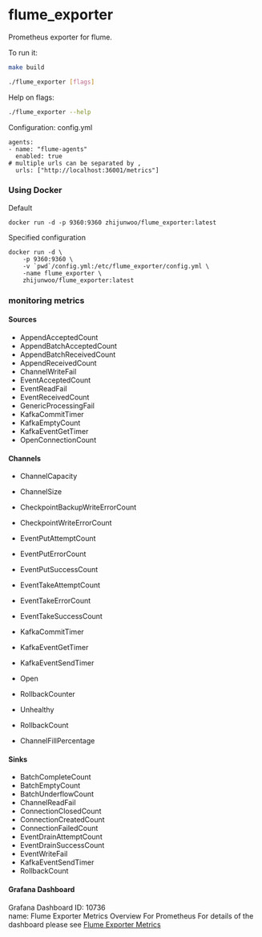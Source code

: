 # flume_exporter
Prometheus exporter for flume.

To run it:

```bash
make build

./flume_exporter [flags]
```

Help on flags:
```bash
./flume_exporter --help
```

Configuration: config.yml
```
agents:
- name: "flume-agents"
  enabled: true
# multiple urls can be separated by ,  
  urls: ["http://localhost:36001/metrics"]   
```

### Using Docker
Default
```
docker run -d -p 9360:9360 zhijunwoo/flume_exporter:latest
```

Specified configuration
```
docker run -d \
    -p 9360:9360 \
    -v `pwd`/config.yml:/etc/flume_exporter/config.yml \
    -name flume_exporter \
    zhijunwoo/flume_exporter:latest
```

### monitoring metrics
#### Sources
- AppendAcceptedCount
- AppendBatchAcceptedCount
- AppendBatchReceivedCount
- AppendReceivedCount
- ChannelWriteFail
- EventAcceptedCount
- EventReadFail
- EventReceivedCount
- GenericProcessingFail
- KafkaCommitTimer
- KafkaEmptyCount
- KafkaEventGetTimer
- OpenConnectionCount

#### Channels
- ChannelCapacity
- ChannelSize
- CheckpointBackupWriteErrorCount
- CheckpointWriteErrorCount
- EventPutAttemptCount
- EventPutErrorCount
- EventPutSuccessCount
- EventTakeAttemptCount
- EventTakeErrorCount
- EventTakeSuccessCount
- KafkaCommitTimer
- KafkaEventGetTimer
- KafkaEventSendTimer
- Open
- RollbackCounter
- Unhealthy

- RollbackCount
- ChannelFillPercentage

#### Sinks
- BatchCompleteCount
- BatchEmptyCount
- BatchUnderflowCount
- ChannelReadFail
- ConnectionClosedCount
- ConnectionCreatedCount
- ConnectionFailedCount
- EventDrainAttemptCount
- EventDrainSuccessCount
- EventWriteFail
- KafkaEventSendTimer
- RollbackCount

#### Grafana Dashboard
Grafana Dashboard ID: 10736  
name: Flume Exporter Metrics Overview For Prometheus
For details of the dashboard please see [Flume Exporter Metrics](https://grafana.com/grafana/dashboards/10736)
